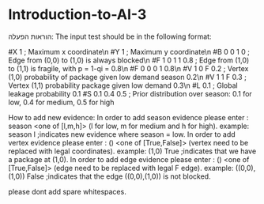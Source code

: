 # Introduction-to-AI-3
הוראות הפעלה: The input test should be in the following format:

#X 1                ; Maximum x coordinate\n
#Y 1                ; Maximum y coordinate\n
#B 0 0 1 0          ; Edge from (0,0) to (1,0) is always blocked\n
#F 1 0 1 1 0.8      ; Edge from (1,0) to (1,1) is fragile, with p = 1-qi = 0.8\n
#F 0 0 0 1 0.8\n
#V 1 0 F 0.2    ; Vertex (1,0) probability of package given low demand season 0.2\n
#V 1 1 F 0.3    ; Vertex (1,1) probability package given low demand  0.3\n
#L 0.1        ; Global leakage probability 0.1
#S 0.1 0.4 0.5 ; Prior distribution over season: 0.1 for low, 0.4 for medium, 0.5 for high

How to add new evidence:
In order to add season evidence please enter : season <one of [l,m,h]> (l for low, m for medium and h for high).
example:
season l  ;indicates new evidence where season = low.
In order to add vertex evidence please enter : (<vertex>) <one of [True,False]> (vertex need to be replaced with legal coordinates).
example:
(1,0) True ;indicates that we have a package at (1,0).
In order to add edge evidence please enter : (<edge>) <one of [True,False]> (edge need to be replaced with legal F edge).
example:
((0,0),(1,0)) False ;indicates that the edge ((0,0),(1,0)) is not blocked.

please dont add spare whitespaces.
